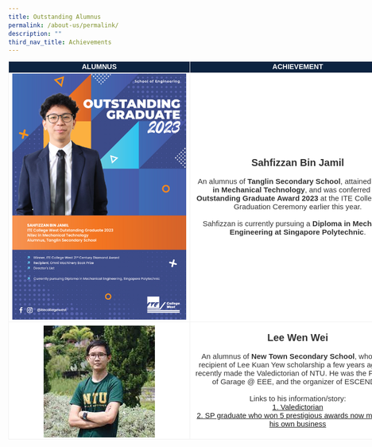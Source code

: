 ```yaml
---
title: Outstanding Alumnus
permalink: /about-us/permalink/
description: ""
third_nav_title: Achievements
---
```

<table class="tg" style="width:800px;border-collapse:collapse;table-layout:auto;border-color:#aaa;border-spacing:0;margin:0px;fixed">

<tbody><tr>
	<td style="width:350px;background-color:#0c2340;border-color:#efefef;border-style:solid;border-width:1px;color:#fff;font-family:Arial, sans-serif;font-size:14px;font-weight:bold;overflow:hidden;text-align:center;vertical-align:top;word-break:normal">ALUMNUS</td>

<td style="background-color:#0c2340;border-color:#efefef;border-style:solid;border-width:1px;color:#fff;font-family:Arial, sans-serif;font-size:14px;font-weight:bold;overflow:hidden;text-align:center;vertical-align:top;word-break:normal">ACHIEVEMENT</td>	
</tr>
	
<tr>
	<td style="background-color:#fff;border-color:#efefef;border-style:solid;border-width:1px;color:#333;font-family:Arial, sans-serif;font-size:14px;font-weight:bold;overflow:hidden;text-align:center;vertical-align:middle;word-break:normal">
		<img align="middle" style="margin-top:0px" src="/images/Outstanding%20Alumnus/230928%20sahfizzan%20bin%20jamil%20oa.png">
	</td>
	<td style="background-color:#fff;border-color:#efefef;border-style:solid;border-width:1px;color:#333;font-family:Arial, sans-serif;font-size:15px;font-weight:normal;overflow:hidden;text-align:center;vertical-align:middle;word-break:normal">
		<b style="font-size:20px">Sahfizzan Bin Jamil</b>
		<br><br>An alumnus of <b>Tanglin Secondary School</b>, attained a <b>Nitec in Mechanical Technology</b>, and was conferred the <b>Outstanding Graduate Award 2023</b> at the ITE College West Graduation Ceremony earlier this year.
		<br><br>Sahfizzan is currently pursuing a <b>Diploma in Mechanical Engineering at Singapore Polytechnic</b>.
	</td>
</tr>
	
<tr>
	<td style="background-color:#fff;border-color:#efefef;border-style:solid;border-width:1px;color:#333;font-family:Arial, sans-serif;font-size:14px;font-weight:bold;overflow:hidden;text-align:center;vertical-align:middle;word-break:normal">
		<img align="middle" style="margin-top:5px" src="/images/Outstanding%20Alumnus/230928%20lee%20wen%20wei.jpg">
	</td>
	<td style="background-color:#fff;border-color:#efefef;border-style:solid;border-width:1px;color:#333;font-family:Arial, sans-serif;font-size:15px;font-weight:normal;overflow:hidden;text-align:center;vertical-align:middle;word-break:normal">
		<b style="font-size:20px">Lee Wen Wei</b>
		<br><br>An alumnus of <b>New Town Secondary School</b>, who was a recipient of Lee Kuan Yew scholarship a few years ago, was recently made the Valedictorian of NTU.  He was the President of Garage @ EEE, and the organizer of ESCENDO.
		<br><br>Links to his information/story:
		<br><a href="https://www.ntu.edu.sg/convocation/about-convocation/valedictorian">1. Valedictorian</a>
		<br><a href="https://stomp.straitstimes.com/singapore-seen/sp-graduate-who-won-5-prestigious-awards-now-managing-his-own-business">2. SP graduate who won 5 prestigious awards now managing his own business</a>
			</td>
</tr></tbody></table>